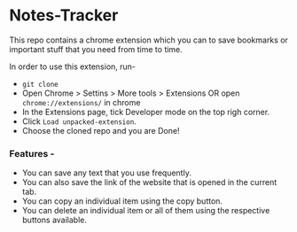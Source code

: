 # Notes-Tracker

This repo contains a chrome extension which you can to save bookmarks or important stuff that you need from time to time.

In order to use this extension, run-

- `git clone`
- Open Chrome > Settins > More tools > Extensions OR open `chrome://extensions/` in chrome
- In the Extensions page, tick Developer mode on the top righ corner.
- Click `Load unpacked-extension`.
- Choose the cloned repo and you are Done!

### Features -

- You can save any text that you use frequently.
- You can also save the link of the website that is opened in the current tab.
- You can copy an individual item using the copy button.
- You can delete an individual item or all of them using the respective buttons available.
